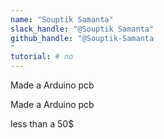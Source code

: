 ```yaml
---
name: "Souptik Samanta"
slack_handle: "@Souptik Samanta"
github_handle: "@Souptik-Samanta
"
tutorial: # no
---
```

Made a Arduino pcb

Made a Arduino pcb

less than a 50$

